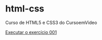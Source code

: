 # html-css
 Curso de HTML5 e CSS3 do CursoemVideo

 <a href="https://jessicavelasco.github.io/html-css/exercicios/ex001/index.html" charget="_blank"> Executar o exercício 001</a>
